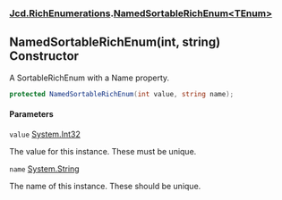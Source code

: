 ### [Jcd.RichEnumerations](Jcd.RichEnumerations.md 'Jcd.RichEnumerations').[NamedSortableRichEnum&lt;TEnum&gt;](Jcd.RichEnumerations.NamedSortableRichEnum_TEnum_.md 'Jcd.RichEnumerations.NamedSortableRichEnum<TEnum>')

## NamedSortableRichEnum(int, string) Constructor

A SortableRichEnum with a Name property.

```csharp
protected NamedSortableRichEnum(int value, string name);
```
#### Parameters

<a name='Jcd.RichEnumerations.NamedSortableRichEnum_TEnum_.NamedSortableRichEnum(int,string).value'></a>

`value` [System.Int32](https://docs.microsoft.com/en-us/dotnet/api/System.Int32 'System.Int32')

The value for this instance. These must be unique.

<a name='Jcd.RichEnumerations.NamedSortableRichEnum_TEnum_.NamedSortableRichEnum(int,string).name'></a>

`name` [System.String](https://docs.microsoft.com/en-us/dotnet/api/System.String 'System.String')

The name of this instance. These should be unique.